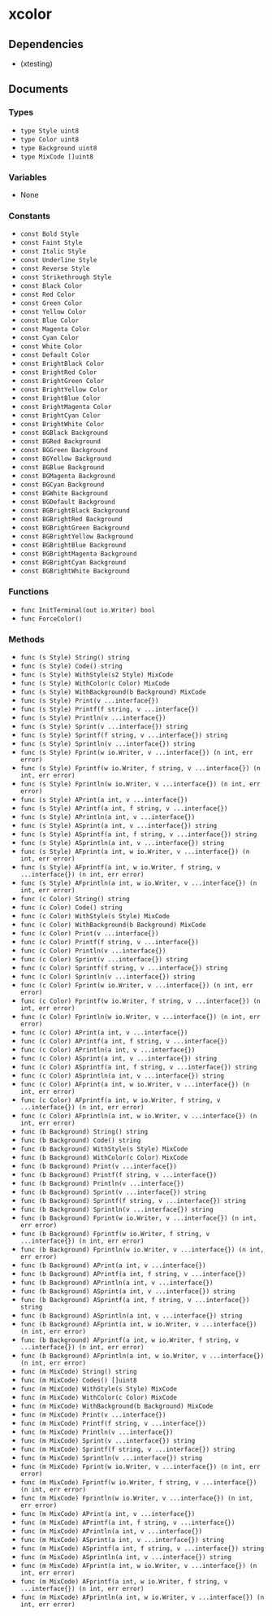 # xcolor

## Dependencies

+ (xtesting)

## Documents

### Types

+ `type Style uint8`
+ `type Color uint8`
+ `type Background uint8`
+ `type MixCode []uint8`

### Variables

+ None

### Constants

+ `const Bold Style`
+ `const Faint Style`
+ `const Italic Style`
+ `const Underline Style`
+ `const Reverse Style`
+ `const Strikethrough Style`
+ `const Black Color`
+ `const Red Color`
+ `const Green Color`
+ `const Yellow Color`
+ `const Blue Color`
+ `const Magenta Color`
+ `const Cyan Color`
+ `const White Color`
+ `const Default Color`
+ `const BrightBlack Color`
+ `const BrightRed Color`
+ `const BrightGreen Color`
+ `const BrightYellow Color`
+ `const BrightBlue Color`
+ `const BrightMagenta Color`
+ `const BrightCyan Color`
+ `const BrightWhite Color`
+ `const BGBlack Background`
+ `const BGRed Background`
+ `const BGGreen Background`
+ `const BGYellow Background`
+ `const BGBlue Background`
+ `const BGMagenta Background`
+ `const BGCyan Background`
+ `const BGWhite Background`
+ `const BGDefault Background`
+ `const BGBrightBlack Background`
+ `const BGBrightRed Background`
+ `const BGBrightGreen Background`
+ `const BGBrightYellow Background`
+ `const BGBrightBlue Background`
+ `const BGBrightMagenta Background`
+ `const BGBrightCyan Background`
+ `const BGBrightWhite Background`

### Functions

+ `func InitTerminal(out io.Writer) bool`
+ `func ForceColor()`

### Methods

+ `func (s Style) String() string`
+ `func (s Style) Code() string`
+ `func (s Style) WithStyle(s2 Style) MixCode`
+ `func (s Style) WithColor(c Color) MixCode`
+ `func (s Style) WithBackground(b Background) MixCode`
+ `func (s Style) Print(v ...interface{})`
+ `func (s Style) Printf(f string, v ...interface{})`
+ `func (s Style) Println(v ...interface{})`
+ `func (s Style) Sprint(v ...interface{}) string`
+ `func (s Style) Sprintf(f string, v ...interface{}) string`
+ `func (s Style) Sprintln(v ...interface{}) string`
+ `func (s Style) Fprint(w io.Writer, v ...interface{}) (n int, err error)`
+ `func (s Style) Fprintf(w io.Writer, f string, v ...interface{}) (n int, err error)`
+ `func (s Style) Fprintln(w io.Writer, v ...interface{}) (n int, err error)`
+ `func (s Style) APrint(a int, v ...interface{})`
+ `func (s Style) APrintf(a int, f string, v ...interface{})`
+ `func (s Style) APrintln(a int, v ...interface{})`
+ `func (s Style) ASprint(a int, v ...interface{}) string`
+ `func (s Style) ASprintf(a int, f string, v ...interface{}) string`
+ `func (s Style) ASprintln(a int, v ...interface{}) string`
+ `func (s Style) AFprint(a int, w io.Writer, v ...interface{}) (n int, err error)`
+ `func (s Style) AFprintf(a int, w io.Writer, f string, v ...interface{}) (n int, err error)`
+ `func (s Style) AFprintln(a int, w io.Writer, v ...interface{}) (n int, err error)`
+ `func (c Color) String() string`
+ `func (c Color) Code() string`
+ `func (c Color) WithStyle(s Style) MixCode`
+ `func (c Color) WithBackground(b Background) MixCode`
+ `func (c Color) Print(v ...interface{})`
+ `func (c Color) Printf(f string, v ...interface{})`
+ `func (c Color) Println(v ...interface{})`
+ `func (c Color) Sprint(v ...interface{}) string`
+ `func (c Color) Sprintf(f string, v ...interface{}) string`
+ `func (c Color) Sprintln(v ...interface{}) string`
+ `func (c Color) Fprint(w io.Writer, v ...interface{}) (n int, err error)`
+ `func (c Color) Fprintf(w io.Writer, f string, v ...interface{}) (n int, err error)`
+ `func (c Color) Fprintln(w io.Writer, v ...interface{}) (n int, err error)`
+ `func (c Color) APrint(a int, v ...interface{})`
+ `func (c Color) APrintf(a int, f string, v ...interface{})`
+ `func (c Color) APrintln(a int, v ...interface{})`
+ `func (c Color) ASprint(a int, v ...interface{}) string`
+ `func (c Color) ASprintf(a int, f string, v ...interface{}) string`
+ `func (c Color) ASprintln(a int, v ...interface{}) string`
+ `func (c Color) AFprint(a int, w io.Writer, v ...interface{}) (n int, err error)`
+ `func (c Color) AFprintf(a int, w io.Writer, f string, v ...interface{}) (n int, err error)`
+ `func (c Color) AFprintln(a int, w io.Writer, v ...interface{}) (n int, err error)`
+ `func (b Background) String() string`
+ `func (b Background) Code() string`
+ `func (b Background) WithStyle(s Style) MixCode`
+ `func (b Background) WithColor(c Color) MixCode`
+ `func (b Background) Print(v ...interface{})`
+ `func (b Background) Printf(f string, v ...interface{})`
+ `func (b Background) Println(v ...interface{})`
+ `func (b Background) Sprint(v ...interface{}) string`
+ `func (b Background) Sprintf(f string, v ...interface{}) string`
+ `func (b Background) Sprintln(v ...interface{}) string`
+ `func (b Background) Fprint(w io.Writer, v ...interface{}) (n int, err error)`
+ `func (b Background) Fprintf(w io.Writer, f string, v ...interface{}) (n int, err error)`
+ `func (b Background) Fprintln(w io.Writer, v ...interface{}) (n int, err error)`
+ `func (b Background) APrint(a int, v ...interface{})`
+ `func (b Background) APrintf(a int, f string, v ...interface{})`
+ `func (b Background) APrintln(a int, v ...interface{})`
+ `func (b Background) ASprint(a int, v ...interface{}) string`
+ `func (b Background) ASprintf(a int, f string, v ...interface{}) string`
+ `func (b Background) ASprintln(a int, v ...interface{}) string`
+ `func (b Background) AFprint(a int, w io.Writer, v ...interface{}) (n int, err error)`
+ `func (b Background) AFprintf(a int, w io.Writer, f string, v ...interface{}) (n int, err error)`
+ `func (b Background) AFprintln(a int, w io.Writer, v ...interface{}) (n int, err error)`
+ `func (m MixCode) String() string`
+ `func (m MixCode) Codes() []uint8`
+ `func (m MixCode) WithStyle(s Style) MixCode`
+ `func (m MixCode) WithColor(c Color) MixCode`
+ `func (m MixCode) WithBackground(b Background) MixCode`
+ `func (m MixCode) Print(v ...interface{})`
+ `func (m MixCode) Printf(f string, v ...interface{})`
+ `func (m MixCode) Println(v ...interface{})`
+ `func (m MixCode) Sprint(v ...interface{}) string`
+ `func (m MixCode) Sprintf(f string, v ...interface{}) string`
+ `func (m MixCode) Sprintln(v ...interface{}) string`
+ `func (m MixCode) Fprint(w io.Writer, v ...interface{}) (n int, err error)`
+ `func (m MixCode) Fprintf(w io.Writer, f string, v ...interface{}) (n int, err error)`
+ `func (m MixCode) Fprintln(w io.Writer, v ...interface{}) (n int, err error)`
+ `func (m MixCode) APrint(a int, v ...interface{})`
+ `func (m MixCode) APrintf(a int, f string, v ...interface{})`
+ `func (m MixCode) APrintln(a int, v ...interface{})`
+ `func (m MixCode) ASprint(a int, v ...interface{}) string`
+ `func (m MixCode) ASprintf(a int, f string, v ...interface{}) string`
+ `func (m MixCode) ASprintln(a int, v ...interface{}) string`
+ `func (m MixCode) AFprint(a int, w io.Writer, v ...interface{}) (n int, err error)`
+ `func (m MixCode) AFprintf(a int, w io.Writer, f string, v ...interface{}) (n int, err error)`
+ `func (m MixCode) AFprintln(a int, w io.Writer, v ...interface{}) (n int, err error)`
